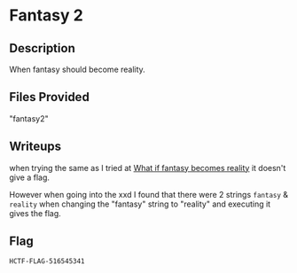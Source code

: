 # Fantasy 2

## Description
When fantasy should become reality.

## Files Provided
"fantasy2"

## Writeups
when trying the same as I tried at [What if fantasy becomes reality](./What%20if%20fantasy%20becomes%20reality.md) it doesn't give a flag.

However when going into the xxd I found that there were 2 strings `fantasy` & `reality` when changing the "fantasy" string to "reality" and executing it gives the flag.

## Flag
```
HCTF-FLAG-516545341
```